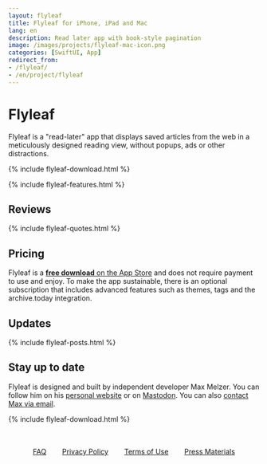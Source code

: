 ```yaml
---
layout: flyleaf
title: Flyleaf for iPhone, iPad and Mac
lang: en
description: Read later app with book-style pagination
image: /images/projects/flyleaf-mac-icon.png
categories: [SwiftUI, App]
redirect_from:
- /flyleaf/
- /en/project/flyleaf
---
```


# Flyleaf

Flyleaf is a "read-later" app that displays saved articles from the web in a meticulously designed reading view, without popups, ads or other distractions.

{% include flyleaf-download.html %}

{% include flyleaf-features.html %}

## Reviews

{% include flyleaf-quotes.html %}

## Pricing

Flyleaf is a [**free download** on the App Store](https://apps.apple.com/app/flyleaf-read-later/id6475200381) and does not require payment to use and enjoy. To make the app sustainable, there is an optional subscription that includes advanced features such as themes, tags and the archive.today integration.

## Updates

{% include flyleaf-posts.html %}

## Stay up to date

Flyleaf is designed and built by independent developer Max Melzer. You can follow him on his [personal website](/en) or on [Mastodon](https://mastodon.social/@maxmelzer). You can also [contact Max via email](mailto:flyleaf@moehrenzahn.de).

{% include flyleaf-download.html %}

<div style="display:flex;flex-wrap: wrap;gap:2rem;margin:3rem auto;justify-content:center">
    <div>
        <a href="/project/flyleaf/faq">FAQ</a>
    </div>
    <div>
        <a href="/project/flyleaf/privacy">Privacy Policy</a>
    </div>
    <div>
        <a href="/project/flyleaf/terms">Terms of Use</a>
    </div>
    <div>
        <a href="/flyleaf-press-media.zip">Press Materials</a>
    </div>
</div>